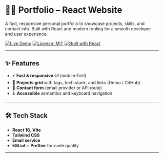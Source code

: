 # 🧑‍💻 Portfolio – React Website

A fast, responsive personal portfolio to showcase projects, skills, and contact info. Built with React and modern tooling for a smooth developer and user experience.

[![Live Demo](https://img.shields.io/badge/Live-Demo-brightgreen.svg)](https://your-live-demo-link.com)
[![License: MIT](https://img.shields.io/badge/License-MIT-blue.svg)](#-license)
[![Built with React](https://img.shields.io/badge/React-18-61DAFB?logo=react&logoColor=white)](https://react.dev/)

---

## ✨ Features

- ⚡ **Fast & responsive** UI (mobile-first)
- 🧩 **Projects grid** with tags, tech stack, and links (Demo / GitHub)
- 📨 **Contact form** (email provider or API route)
- ♿ **Accessible** semantics and keyboard navigation

---

## 🛠 Tech Stack

- **React 18**, **Vite**
- **Tailwind CSS**
- **Email service**
- **ESLint + Prettier** for code quality

---
